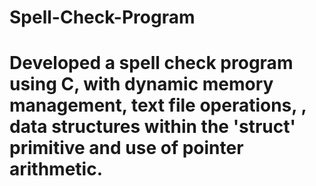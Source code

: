 # Spell-Check-Program
# Developed a spell check program using C, with dynamic memory management, text file operations, , data structures within the 'struct' primitive and use of pointer arithmetic.
